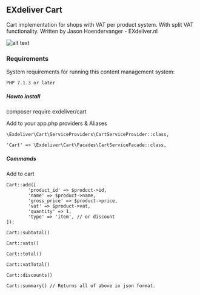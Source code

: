 ## EXdeliver Cart
Cart implementation for shops with VAT per product system. With split VAT functionality.
Written by Jason Hoendervanger - EXdeliver.nl

![alt text](https://ticketsupply.nl/images/exdelivercart.png )


### Requirements
System requirements for running this content management system:

    PHP 7.1.3 or later

##### Howto install
composer require exdeliver/cart

Add to your app.php providers & Aliases

    \Exdeliver\Cart\ServiceProviders\CartServiceProvider::class,
    
    'Cart' => \Exdeliver\Cart\Facades\CartServiceFacade::class,
    
##### Commands

Add to cart

    Cart::add([
            'product_id' => $product->id,
            'name' => $product->name,
            'gross_price' => $product->price,
            'vat' => $product->vat,
            'quantity' => 1,
            'type' => 'item', // or discount  
    ]);
    
    Cart::subtotal()
    
    Cart::vats()
    
    Cart::total()
    
    Cart::vatTotal()
    
    Cart::discounts()
    
    Cart::summary() // Returns all of above in json format.
